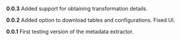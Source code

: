**0.0.3**
Added support for obtaining transformation details.

**0.0.2**
Added option to download tables and configurations.
Fixed UI.

**0.0.1**
First testing version of the metadata extractor.